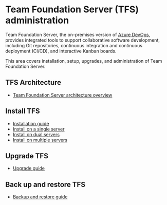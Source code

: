 # Team Foundation Server (TFS) administration

Team Foundation Server, the on-premises version of <a href="/azure/devops/index">Azure DevOps</a>, provides integrated tools to support collaborative software development, including Git repositories, continuous integration and continuous deployment (CI/CD), and interactive Kanban boards.

This area covers installation, setup, upgrades, and administration of Team Foundation Server. 

## TFS Architecture

* [Team Foundation Server architecture overview](architecture/architecture.md)

## Install TFS

* [Installation guide](install/get-started.md)
* [Install on a single server](install/single-server.md)
* [Install on dual servers](install/dual-server.md)
* [Install on multiple servers](install/multiple-server.md)

## Upgrade TFS

* [Upgrade guide](upgrade/get-started.md)

## Back up and restore TFS

* [Backup and restore guide](admin/backup/back-up-restore-tfs.md)